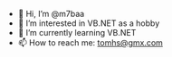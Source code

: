 - 👋 Hi, I’m @m7baa
- 👀 I’m interested in VB.NET as a hobby
- 🌱 I’m currently learning VB.NET
- 📫 How to reach me: tomhs@gmx.com

